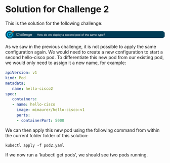 # Solution for Challenge 2

This is the solution for the following challenge:

![Challenge 2](../../img/challenge2.png?raw=true "Challenge 2")

As we saw in the previous challenge, it is not possible to apply the same configuration again. We would need to create a new configuration to start a second hello-cisco pod. To differentiate this new pod from our existing pod, we would only need to assign it a new name, for example:

```yaml
apiVersion: v1
kind: Pod
metadata:
   name: hello-cisco2
spec:
   containers:
   - name: hello-cisco
     image: mimaurer/hello-cisco:v1
     ports:
     - containerPort: 5000
```

We can then apply this new pod using the following command from within the current folder folder of this solution:

```
kubectl apply -f pod2.yaml
```

If we now run a 'kubectl get pods', we should see two pods running.
